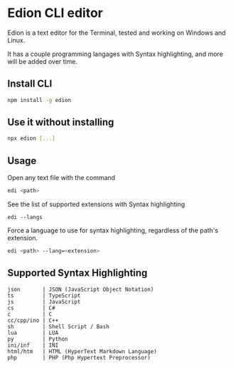 # Edion CLI editor
Edion is a text editor for the Terminal, tested and working on Windows and Linux.

It has a couple programming langages with Syntax highlighting, and more will be added over time.

## Install CLI
```bash
npm install -g edion
```

## Use it without installing

```bash
npx edion [...]
```

## Usage
Open any text file with the command
```bash
edi <path>
```

See the list of supported extensions with Syntax highlighting
```
edi --langs
```

Force a language to use for syntax highlighting, regardless of the path's extension.
```bash
edi <path> --lang=<extension>
```

## Supported Syntax Highlighting
```
json       | JSON (JavaScript Object Notation)
ts         | TypeScript
js         | JavaScript
cs         | C#
c          | C
cc/cpp/ino | C++
sh         | Shell Script / Bash
lua        | LUA
py         | Python
ini/inf    | INI
html/htm   | HTML (HyperText Markdown Language)
php        | PHP (Php Hypertext Preprocessor)
```
